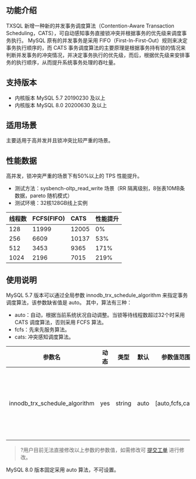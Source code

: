 ## 功能介绍
TXSQL 新增一种新的并发事务调度算法（Contention-Aware Transaction Scheduling，CATS），可自动感知事务直接锁冲突并根据事务的优先级来调度事务执行。
MySQL 原有的并发事务是采用 FIFO（First-In-First-Out）规则来决定事务执行顺序的，而 CATS 事务调度算法的主要原理是根据事务持有锁的情况来判断并发事务的冲突情况，并决定事务执行的优先级，而后，根据优先级来安排事务的执行顺序，从而提升系统事务处理的吞吐量。

## 支持版本
- 内核版本 MySQL 5.7 20190230 及以上
- 内核版本 MySQL 8.0 20200630 及以上

## 适用场景
主要适用于高并发并且锁冲突比较严重的场景。

## 性能数据
高并发，锁冲突严重的场景下有50%以上的 TPS 性能提升。

- 测试方法：sysbench-oltp_read_write 场景（RR 隔离级别，8张表10MB条数据，pareto 随机模式）
- 测试环境：32核128GB线上实例

| 线程数 | FCFS(FIFO) | CATS  | 性能提升 |
| :----- | :--------- | :---- | :------- |
| 128    | 11999      | 12005 | 0%       |
| 256    | 6609       | 10137 | 53%      |
| 512    | 3453       | 9365  | 171%     |
| 1024   | 2196       | 7015  | 219%     |

## 使用说明
MySQL 5.7 版本可以通过全局参数 innodb_trx_schedule_algorithm 来指定事务调度算法，该参数缺省值是 auto。
其中，算法有三种：
- auto：自动，根据当前系统状况自动调整。当锁等待线程数超过32个时采用 CATS 调度算法，否则采用 FCFS 算法。
- fcfs：先来先服务算法。
- cats: 冲突感知调度算法。


| 参数名                        | 动态 | 类型   | 默认 | 参数值范围       | 说明             |
| ----------------------------- | ---- | ------ | ---- | ---------------- | ---------------- |
| innodb_trx_schedule_algorithm | yes  | string | auto | [auto,fcfs,cats] | 事务等待调度算法 |

>?用户目前无法直接修改以上参数的参数值，如需修改可 [提交工单](https://console.cloud.tencent.com/workorder/category) 进行修改。
>

MySQL 8.0 版本固定采用 auto 算法，不可设置。

